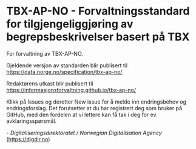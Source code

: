 # TBX-AP-NO - Forvaltningsstandard for tilgjengeliggjøring av begrepsbeskrivelser basert på TBX

For forvaltning av TBX-AP-NO.

Gjeldende versjon av standarden blir publisert til <https://data.norge.no/specification/tbx-ap-no/>

Redaktørens utkast blir publisert til <https://informasjonsforvaltning.github.io/tbx-ap-no/>

Klikk på Issues og deretter New issue for å melde inn endringsbehov og endringsforslag. Det forutsetter at du har registrert deg som bruker på GitHub, med den fordelen at vi lettere kan få tak i deg for ev. avklaringsspørsmål.

\- _Digitaliseringsdirektoratet / Norwegian Digitalisation Agency_ (<https://digdir.no>)
